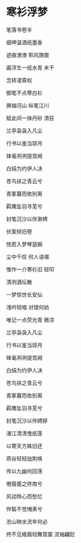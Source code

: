 # 寒衫浮梦
笔落书卷半

细呷温酒纸墨香

迹痕潦潦 聆风旖旎

画浮生一纸水青 未干

念转凌霄权

御笔不点寒白衫

拂袖河山 纵笔江川

赋此间一抹丹砂 清狂

兰亭袅袅入凡尘

行书以鉴当琼月

锋毫冽冽提宫阙

白绢为约伊人决

苍鸟扶之青云兮

青冢暮而依别离

羁鹰坠羽寻芜兮

封笔沉沙以伴渺娉

 

伏案倾旧卷

恍若入梦琴瑟婉

尘中千叹 何人语堪

惟作一介寒衫旧 轻叩

清冽酒坛散

一梦惊世长安仙

浅吟轻唱 对错何妨

唯记一点荧光青 微凉

兰亭袅袅入凡尘

行书以鉴当琼月

锋毫冽冽提宫阙

白绢为约伊人决

苍鸟扶之青云兮

青冢暮而依别离

羁鹰坠羽寻芜兮

封笔沉沙以伴娉婷

渚江清清曳纸莲

以寄天方姝旧还

燕谷轻轻拙荆唤

传以九幽何回荡

倦眉蹙之终南兮

风动玲心而愁忆

悴鬓不觉缃素兮

沧山映水流年何必

终不见蛾眉轻舞霓裳 流袖翩跹